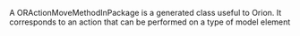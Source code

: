 A ORActionMoveMethodInPackage is a generated class useful to Orion. It corresponds to an action that can be performed on a type of model element 